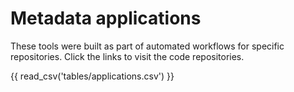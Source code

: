 # Metadata applications

These tools were built as part of automated workflows for specific repositories. Click the links to visit the code repositories.

{{ read_csv('tables/applications.csv') }}